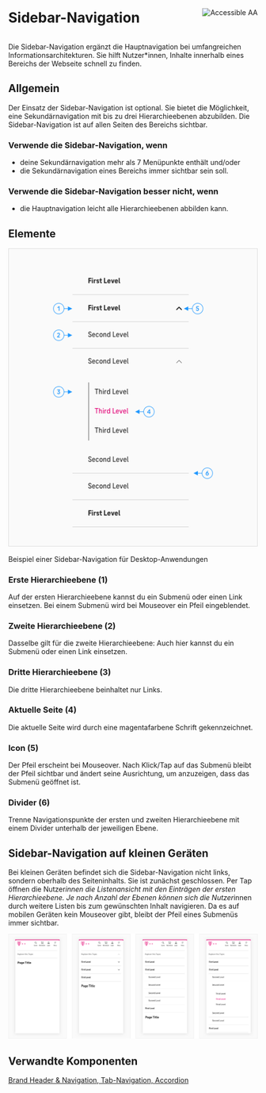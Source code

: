 <div style="display: inline-flex; align-items: center; justify-content: space-between; width: 100%;">
    <h1>Sidebar-Navigation</h1>
    <img src="assets/tag-aa.svg" alt="Accessible AA" />
</div>

Die Sidebar-Navigation ergänzt die Hauptnavigation bei umfangreichen Informationsarchitekturen. Sie hilft Nutzer\*innen, Inhalte innerhalb eines Bereichs der Webseite schnell zu finden.

## Allgemein

Der Einsatz der Sidebar-Navigation ist optional. Sie bietet die Möglichkeit, eine Sekundärnavigation mit bis zu drei Hierarchieebenen abzubilden. Die Sidebar-Navigation ist auf allen Seiten des Bereichs sichtbar.

### Verwende die Sidebar-Navigation, wenn

- deine Sekundärnavigation mehr als 7 Menüpunkte enthält und/oder
- die Sekundärnavigation eines Bereichs immer sichtbar sein soll.

### Verwende die Sidebar-Navigation besser nicht, wenn

- die Hauptnavigation leicht alle Hierarchieebenen abbilden kann.

## Elemente

![Image Name](./img/sidebar-navigation-elements.png)

Beispiel einer Sidebar-Navigation für Desktop-Anwendungen

### Erste Hierarchieebene (1)

Auf der ersten Hierarchieebene kannst du ein Submenü oder einen Link einsetzen. Bei einem Submenü wird bei Mouseover ein Pfeil eingeblendet.

### Zweite Hierarchieebene (2)

Dasselbe gilt für die zweite Hierarchieebene: Auch hier kannst du ein Submenü oder einen Link einsetzen.

### Dritte Hierarchieebene (3)

Die dritte Hierarchieebene beinhaltet nur Links.

### Aktuelle Seite (4)

Die aktuelle Seite wird durch eine magentafarbene Schrift gekennzeichnet.

### Icon (5)

Der Pfeil erscheint bei Mouseover. Nach Klick/Tap auf das Submenü bleibt der Pfeil sichtbar und ändert seine Ausrichtung, um anzuzeigen, dass das Submenü geöffnet ist.

### Divider (6)

Trenne Navigationspunkte der ersten und zweiten Hierarchieebene mit einem Divider unterhalb der jeweiligen Ebene.

## Sidebar-Navigation auf kleinen Geräten

Bei kleinen Geräten befindet sich die Sidebar-Navigation nicht links, sondern oberhalb des Seiteninhalts. Sie ist zunächst geschlossen. Per Tap öffnen die Nutzer*innen die Listenansicht mit den Einträgen der ersten Hierarchieebene.
Je nach Anzahl der Ebenen können sich die Nutzer*innen durch weitere Listen bis zum gewünschten Inhalt navigieren.
Da es auf mobilen Geräten kein Mouseover gibt, bleibt der Pfeil eines Submenüs immer sichtbar.

![Image Name](./img/Sidebar-navigation-mobile.png)

## Verwandte Komponenten

<a href="?path=/usage/components-brand-header-navigation--standard">Brand Header & Navigation, </a>
<a href="?path=/usage/components-tab-navigation--text-icon">Tab-Navigation, </a>
<a href="?path=/usage/components-accordion--standard">Accordion</a>
